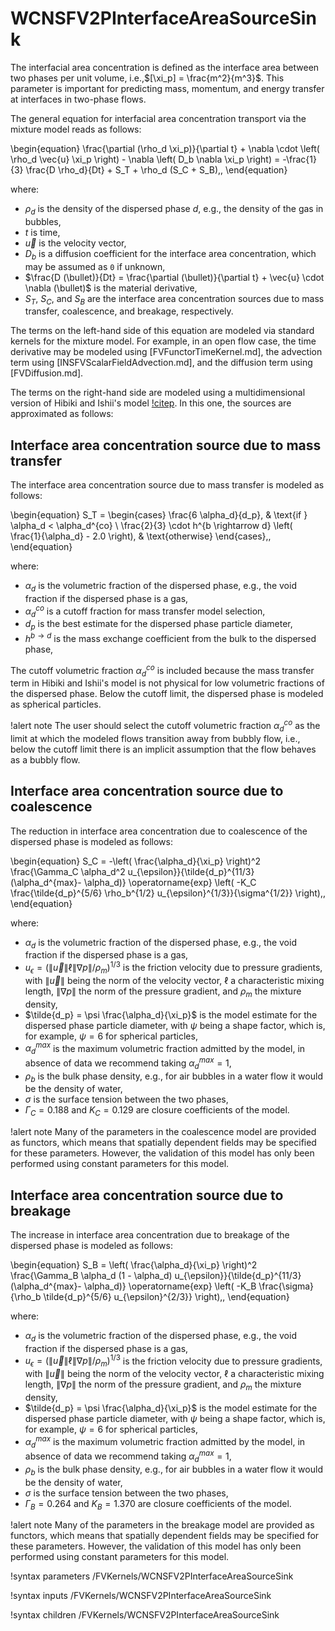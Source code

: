 # WCNSFV2PInterfaceAreaSourceSink

The interfacial area concentration is defined as the interface area between
two phases per unit volume, i.e.,$[\xi_p] = \frac{m^2}{m^3}$. This parameter is important
for predicting mass, momentum, and energy transfer at interfaces in two-phase flows.

The general equation for interfacial area concentration transport via the mixture model reads as follows:

\begin{equation}
\frac{\partial (\rho_d \xi_p)}{\partial t} + \nabla \cdot \left( \rho_d \vec{u} \xi_p \right) - \nabla \left( D_b \nabla \xi_p \right) =
-\frac{1}{3} \frac{D \rho_d}{Dt} + S_T + \rho_d (S_C + S_B)\,,
\end{equation}

where:

- $\rho_d$ is the density of the dispersed phase $d$, e.g., the density of the gas in bubbles,
- $t$ is time,
- $\vec{u}$ is the velocity vector,
- $D_b$ is a diffusion coefficient for the interface area concentration, which may be assumed as `0` if unknown,
- $\frac{D (\bullet)}{Dt} = \frac{\partial (\bullet)}{\partial t} + \vec{u} \cdot \nabla (\bullet)$ is the material derivative,
- $S_T$, $S_C$, and $S_B$ are the interface area concentration sources due to mass transfer, coalescence, and breakage, respectively.

The terms on the left-hand side of this equation are modeled via standard kernels for the mixture model.
For example, in an open flow case, the time derivative may be modeled using [FVFunctorTimeKernel.md],
the advection term using [INSFVScalarFieldAdvection.md], and the diffusion term using [FVDiffusion.md].

The terms on the right-hand side are modeled using a multidimensional version of
Hibiki and Ishii's model [!citep](hibiki2000interface).
In this one, the sources are approximated as follows:


## Interface area concentration source due to mass transfer

The interface area concentration source due to mass transfer is modeled as follows:

\begin{equation}
S_T =
\begin{cases}
  \frac{6 \alpha_d}{d_p}, & \text{if } \alpha_d < \alpha_d^{co} \\
  \frac{2}{3} \cdot h^{b \rightarrow d} \left( \frac{1}{\alpha_d} - 2.0 \right), & \text{otherwise}
\end{cases}\,,
\end{equation}

where:

- $\alpha_d$ is the volumetric fraction of the dispersed phase, e.g., the void fraction if the dispersed phase is a gas,
- $\alpha_d^{co}$ is a cutoff fraction for mass transfer model selection,
- $d_p$ is the best estimate for the dispersed phase particle diameter,
- $h^{b \rightarrow d}$ is the mass exchange coefficient from the bulk to the dispersed phase,

The cutoff volumetric fraction $\alpha_d^{co}$ is included because the mass transfer term
in Hibiki and Ishii's model is not physical for low volumetric fractions of the dispersed phase.
Below the cutoff limit, the dispersed phase is modeled as spherical particles.

!alert note
The user should select the cutoff volumetric fraction $\alpha_d^{co}$ as the limit at which
the modeled flows transition away from bubbly flow, i.e., below the cutoff limit there is an
implicit assumption that the flow behaves as a bubbly flow.


## Interface area concentration source due to coalescence

The reduction in interface area concentration due to coalescence of the dispersed phase is modeled as follows:

\begin{equation}
S_C = -\left( \frac{\alpha_d}{\xi_p} \right)^2 \frac{\Gamma_C \alpha_d^2 u_{\epsilon}}{\tilde{d_p}^{11/3} (\alpha_d^{max}- \alpha_d)}
\operatorname{exp} \left( -K_C \frac{\tilde{d_p}^{5/6} \rho_b^{1/2} u_{\epsilon}^{1/3}}{\sigma^{1/2}} \right)\,,
\end{equation}

where:

- $\alpha_d$ is the volumetric fraction of the dispersed phase, e.g., the void fraction if the dispersed phase is a gas,
- $u_{\epsilon} = \left( \| \vec{u} \| \ell \| \nabla p \| / \rho_m \right)^{1/3}$ is the friction velocity due to pressure gradients, with $\| \vec{u} \|$ being the norm of the velocity vector, $\ell$ a characteristic mixing length, $\| \nabla p \|$ the norm of the pressure gradient, and $\rho_m$ the mixture density,
- $\tilde{d_p} = \psi \frac{\alpha_d}{\xi_p}$ is the model estimate for the dispersed phase particle diameter, with $\psi$ being a shape factor, which is, for example, $\psi=6$ for spherical particles,
- $\alpha_d^{max}$ is the maximum volumetric fraction admitted by the model, in absence of data we recommend taking $\alpha_d^{max}=1$,
- $\rho_b$ is the bulk phase density, e.g., for air bubbles in a water flow it would be the density of water,
- $\sigma$ is the surface tension between the two phases,
- $\Gamma_C = 0.188$ and $K_C = 0.129$ are closure coefficients of the model.

!alert note
Many of the parameters in the coalescence model are provided as functors,
which means that spatially dependent fields may be specified for these parameters.
However, the validation of this model has only been performed using constant parameters for this model.

## Interface area concentration source due to breakage

The increase in interface area concentration due to breakage of the dispersed phase is modeled as follows:

\begin{equation}
S_B = \left( \frac{\alpha_d}{\xi_p} \right)^2 \frac{\Gamma_B \alpha_d (1 - \alpha_d) u_{\epsilon}}{\tilde{d_p}^{11/3} (\alpha_d^{max}- \alpha_d)}
\operatorname{exp} \left( -K_B \frac{\sigma}{\rho_b \tilde{d_p}^{5/6} u_{\epsilon}^{2/3}} \right)\,,
\end{equation}

where:

- $\alpha_d$ is the volumetric fraction of the dispersed phase, e.g., the void fraction if the dispersed phase is a gas,
- $u_{\epsilon} = \left( \| \vec{u} \| \ell \| \nabla p \| / \rho_m \right)^{1/3}$ is the friction velocity due to pressure gradients, with $\| \vec{u} \|$ being the norm of the velocity vector, $\ell$ a characteristic mixing length, $\| \nabla p \|$ the norm of the pressure gradient, and $\rho_m$ the mixture density,
- $\tilde{d_p} = \psi \frac{\alpha_d}{\xi_p}$ is the model estimate for the dispersed phase particle diameter, with $\psi$ being a shape factor, which is, for example, $\psi=6$ for spherical particles,
- $\alpha_d^{max}$ is the maximum volumetric fraction admitted by the model, in absence of data we recommend taking $\alpha_d^{max}=1$,
- $\rho_b$ is the bulk phase density, e.g., for air bubbles in a water flow it would be the density of water,
- $\sigma$ is the surface tension between the two phases,
- $\Gamma_B = 0.264$ and $K_B = 1.370$ are closure coefficients of the model.

!alert note
Many of the parameters in the breakage model are provided as functors,
which means that spatially dependent fields may be specified for these parameters.
However, the validation of this model has only been performed using constant parameters for this model.


!syntax parameters /FVKernels/WCNSFV2PInterfaceAreaSourceSink

!syntax inputs /FVKernels/WCNSFV2PInterfaceAreaSourceSink

!syntax children /FVKernels/WCNSFV2PInterfaceAreaSourceSink

